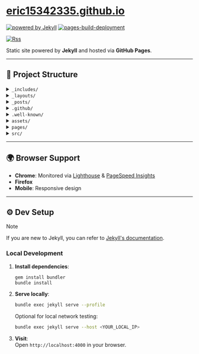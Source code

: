 # [eric15342335.github.io](https://eric15342335.github.io)

[![powered by Jekyll](https://img.shields.io/badge/powered_by-Jekyll-yellow.svg)](https://jekyllrb.com)
[![pages-build-deployment](https://github.com/eric15342335/eric15342335.github.io/actions/workflows/pages/pages-build-deployment/badge.svg)](https://github.com/eric15342335/eric15342335.github.io/actions/workflows/pages/pages-build-deployment)

[![Rss](https://img.shields.io/badge/rss-F88900?style=for-the-badge&logo=rss&logoColor=white)](https://eric15342335.github.io/feed.xml)

Static site powered by **Jekyll** and hosted via **GitHub Pages**.

---

## 📂 Project Structure

<!-- markdownlint-disable MD033 -->

<details>
  <summary><code>_includes/</code></summary>
  Shared HTML components (e.g., headers, footers).
</details>

<details>
  <summary><code>_layouts/</code></summary>
  Templates for posts and pages.
</details>

<details>
  <summary><code>_posts/</code></summary>
  Markdown files for blog posts.
</details>

<details>
  <summary><code>.github/</code></summary>
  GitHub-specific files, including workflows for GitHub Actions.
</details>

<details>
  <summary><code>.well-known/</code></summary>
  Files for web standards (e.g., security policies, verification files).
</details>

<details>
  <summary><code>assets/</code></summary>
  Static assets like fonts, images, and styles.
  <ul>
    <li><code>font/</code>: Font files</li>
  </ul>
</details>

<details>
  <summary><code>pages/</code></summary>
  Static HTML pages (e.g., <code>index.html</code>, <code>blog.html</code>).
</details>

<details>
  <summary><code>src/</code></summary>
  JavaScript source files.
  <ul>
    <li><code>thirdparty/</code>: Minified external javascript files (e.g. GoatCounter <code>count.js</code> file).</li>
  </ul>
</details>

<!-- markdown-enable MD033 --->

---

## 🌍 Browser Support

- **Chrome**: Monitored via [Lighthouse](https://developer.chrome.com/docs/lighthouse/overview) & [PageSpeed Insights](https://pagespeed.web.dev/analysis?url=https%3A%2F%2Feric15342335.github.io%2F)
- **Firefox**
- **Mobile**: Responsive design

---

## ⚙️ Dev Setup

> [!NOTE]
> If you are new to Jekyll, you can refer to [Jekyll's documentation](https://jekyllrb.com/docs/).

### Local Development

1. **Install dependencies**:

   ```bash
   gem install bundler
   bundle install
   ```

2. **Serve locally**:

   ```bash
   bundle exec jekyll serve --profile
   ```

   Optional for local network testing:

   ```bash
   bundle exec jekyll serve --host <YOUR_LOCAL_IP>
   ```

3. **Visit**:  
   Open `http://localhost:4000` in your browser.
